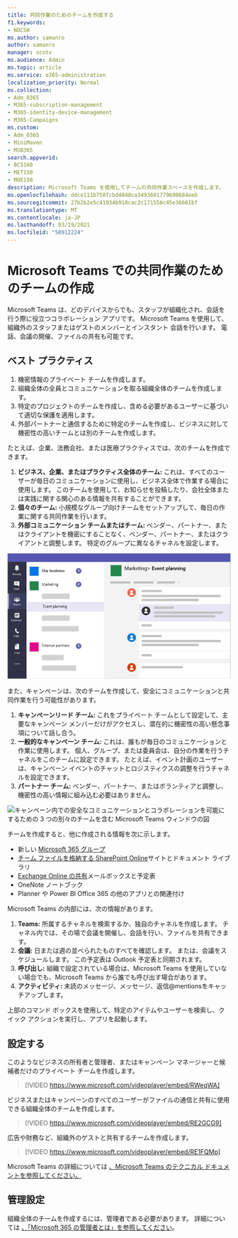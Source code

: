 ```yaml
---
title: 共同作業のためのチームを作成する
f1.keywords:
- NOCSH
ms.author: samanro
author: samanro
manager: scotv
ms.audience: Admin
ms.topic: article
ms.service: o365-administration
localization_priority: Normal
ms.collection:
- Adm_O365
- M365-subscription-management
- M365-identity-device-management
- M365-Campaigns
ms.custom:
- Adm_O365
- MiniMaven
- MSB365
search.appverid:
- BCS160
- MET150
- MOE150
description: Microsoft Teams を使用してチームの共同作業スペースを作成します。
ms.openlocfilehash: ddce111b758fcbd4840ca3493601779690684eeb
ms.sourcegitcommit: 27b2b2e5c41934b918cac2c171556c45e36661bf
ms.translationtype: MT
ms.contentlocale: ja-JP
ms.lasthandoff: 03/19/2021
ms.locfileid: "50912224"
---
```

# <a name="create-teams-for-collaboration-in-microsoft-teams"></a>Microsoft Teams での共同作業のためのチームの作成

Microsoft Teams は、どのデバイスからでも、スタッフが組織化され、会話を行う際に役立つコラボレーション アプリです。 Microsoft Teams を使用して、組織外のスタッフまたはゲストのメンバーとインスタント 会話を行います。 電話、会議の開催、ファイルの共有も可能です。

## <a name="best-practices"></a>ベスト プラクティス

1. 機密情報のプライベート チームを作成します。
1. 組織全体の全員とコミュニケーションを取る組織全体のチームを作成します。
1. 特定のプロジェクトのチームを作成し、含める必要があるユーザーに基づいて適切な保護を適用します。
1. 外部パートナーと通信するために特定のチームを作成し、ビジネスに対して機密性の高いチームとは別のチームを作成します。

たとえば、企業、法務会社、または医療プラクティスでは、次のチームを作成できます。

1. **ビジネス、企業、またはプラクティス全体のチーム:** これは、すべてのユーザーが毎日のコミュニケーションに使用し、ビジネス全体で作業する場合に使用します。 このチームを使用して、お知らせを投稿したり、会社全体または実践に関する関心のある情報を共有することができます。
1. **個々のチーム:** 小規模なグループ向けチームをセットアップして、毎日の作業に関する共同作業を行います。
1. **外部コミュニケーション チームまたはチーム:** ベンダー、パートナー、またはクライアントを機密にすることなく、ベンダー、パートナー、またはクライアントと調整します。 特定のグループに異なるチャネルを設定します。

![ビジネス内での安全なコミュニケーションとコラボレーションを可能にするための 3 つの別個のチームを含む Microsoft Teams ウィンドウの図](../media/m365-democracy-teams-business-collab.png)

また、キャンペーンは、次のチームを作成して、安全にコミュニケーションと共同作業を行う可能性があります。

1. **キャンペーンリード チーム:** これをプライベート チームとして設定して、主要なキャンペーン メンバーだけがアクセスし、潜在的に機密性の高い懸念事項について話し合う。
2. **一般的なキャンペーン チーム:** これは、誰もが毎日のコミュニケーションと作業に使用します。 個人、グループ、または委員会は、自分の作業を行うチャネルをこのチームに設定できます。 たとえば、イベント計画のユーザーは、キャンペーン イベントのチャットとロジスティクスの調整を行うチャネルを設定できます。
3. **パートナー チーム:** ベンダー、パートナー、またはボランティアと調整し、機密性の高い情報に組み込む必要はありません。

![キャンペーン内での安全なコミュニケーションとコラボレーションを可能にするための 3 つの別々のチームを含む Microsoft Teams ウィンドウの図](../media/m365-democracy-teams-collab.png)

チームを作成すると、他に作成される情報を次に示します。

- 新しい [Microsoft 365 グループ](/MicrosoftTeams/office-365-groups)
- [チーム ファイルを格納する SharePoint Online](/MicrosoftTeams/sharepoint-onedrive-interact)サイトとドキュメント ライブラリ
- [Exchange Online の共有](/MicrosoftTeams/exchange-teams-interact)メールボックスと予定表
- OneNote ノートブック
- Planner や Power BI Office 365 の他のアプリとの関連付け

Microsoft Teams の内部には、次の情報があります。

1. **Teams:** 所属するチャネルを検索するか、独自のチャネルを作成します。 チャネル内では、その場で会議を開催し、会話を行い、ファイルを共有できます。
2. **会議:** 日または週の並べられたものすべてを確認します。 または、会議をスケジュールします。 この予定表は Outlook 予定表と同期されます。
3. **呼び出し:** 組織で設定されている場合は、Microsoft Teams を使用していない場合でも、Microsoft Teams から誰でも呼び出す場合があります。
4. **アクティビティ:** 未読のメッセージ、メッセージ、返信@mentionsをキャッチアップします。

上部のコマンド ボックスを使用して、特定のアイテムやユーザーを検索し、クイック アクションを実行し、アプリを起動します。

## <a name="set-it-up"></a>設定する

このようなビジネスの所有者と管理者、またはキャンペーン マネージャーと候補者だけのプライベート チームを作成します。

> [!VIDEO https://www.microsoft.com/videoplayer/embed/RWeqWA]

ビジネスまたはキャンペーンのすべてのユーザーがファイルの通信と共有に使用できる組織全体のチームを作成します。

> [!VIDEO https://www.microsoft.com/videoplayer/embed/RE2GCG9]

広告や財務など、組織外のゲストと共有するチームを作成します。

> [!VIDEO https://www.microsoft.com/videoplayer/embed/RE1FQMp]

Microsoft Teams の詳細については [、Microsoft Teams のテクニカル ドキュメントを参照してください。](/microsoftteams/microsoft-teams)

## <a name="admin-settings"></a>管理設定

組織全体のチームを作成するには、管理者である必要があります。 詳細については [、「Microsoft 365 の管理者とは」を参照してください](https://support.office.com/article/what-is-an-admin-e123627e-4892-4461-b9aa-1b6d57a5cfa4?ui=en-US&rs=en-US&ad=US)。